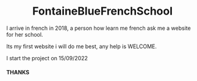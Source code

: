 <h1 align="center">FontaineBlueFrenchSchool</h1>

<p>I arrive in french in 2018, a person how learn me french ask me a website for her school.</p>
<p>Its my first website i will do me best, any help is WELCOME.</p>
<p>I start the project on 15/09/2022</p>
<h4>THANKS</h4>
